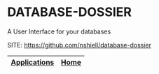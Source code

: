 # DATABASE-DOSSIER

   A User Interface for your databases

 SITE: https://github.com/nshiell/database-dossier

 | [Applications](https://portable-linux-apps.github.io/apps.html) | [Home](https://portable-linux-apps.github.io)
 | --- | --- |
